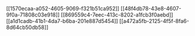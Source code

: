 [[1570ecaa-a052-4605-9069-f321b51ca952]]
[[48f4db78-43e8-4607-9f0a-71808c03e918]]
[[869559c4-7eec-413c-8202-a1fcb3f0aebd]]
[[a1d1cadb-41b1-4da7-b6ba-201e887d5454]]
[[a472a5fb-2125-4f5f-8fa6-8d64cb50db58]]
